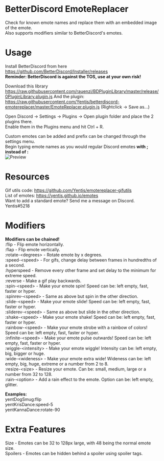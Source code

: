 # BetterDiscord EmoteReplacer
Check for known emote names and replace them with an embedded image of the emote.  
Also supports modifiers similar to BetterDiscord's emotes.

# Usage
Install BetterDiscord from here  
https://github.com/BetterDiscord/Installer/releases  
**Reminder: BetterDiscord is against the TOS, use at your own risk!**

Download this library https://raw.githubusercontent.com/rauenzi/BDPluginLibrary/master/release/0PluginLibrary.plugin.js
And the plugin: https://raw.githubusercontent.com/Yentis/betterdiscord-emotereplacer/master/EmoteReplacer.plugin.js
(Rightclick -> Save as...)

Open Discord -> Settings -> Plugins -> Open plugin folder and place the 2 plugins there.  
Enable them in the Plugins menu and hit Ctrl + R.  

Custom emotes can be added and prefix can be changed through the settings menu.  
Begin typing emote names as you would regular Discord emotes **with ; instead of :**  
![Preview](https://i.imgur.com/iGB4ZAQ.png)  

# Resources
Gif utils code: https://github.com/Yentis/emotereplacer-gifutils  
List of emotes: https://yentis.github.io/emotes  
Want to add a standard emote? Send me a message on Discord.  
Yentis#5218

# Modifiers
**Modifiers can be chained!**  
:flip - Flip emote horizontally.  
:flap - Flip emote vertically.  
:rotate-\<degrees\> - Rotate emote by x degrees.  
:speed-\<speed\> - For gifs, change delay between frames in hundredths of a second.  
:hyperspeed - Remove every other frame and set delay to the minimum for extreme speed.  
:reverse - Make a gif play backwards.  
:spin-\<speed\> - Make your emote spin! Speed can be: left empty, fast, faster or hyper.  
:spinrev-\<speed\> - Same as above but spin in the other direction.  
:slide-\<speed\> - Make your emote slide! Speed can be: left empty, fast, faster or hyper.  
:sliderev-\<speed\> - Same as above but slide in the other direction.  
:shake-\<speed\> - Make your emote shake! Speed can be: left empty, fast, faster or hyper.  
:rainbow-\<speed\> - Make your emote strobe with a rainbow of colors!  Speed can be: left empty, fast, faster or hyper.  
:infinite-\<speed\> - Make your emote pulse outwards!  Speed can be: left empty, fast, faster or hyper.  
:wiggle-\<intensity\> - Make your emote wiggle!  Intensity can be: left empty, big, bigger or huge.  
:wide-\<wideness\> - Make your emote extra wide! Wideness can be: left empty, big, huge, extreme or a number from 2 to 8.  
:resize-\<size\> - Resize your emote. Can be: small, medium, large or a number from 32 to 128.  
:rain-\<option\> - Add a rain effect to the emote. Option can be: left empty, glitter.

**Examples:**  
yentDogSmug:flip  
yentKrisDance:speed-5  
yentKannaDance:rotate-90

# Extra Features
Size - Emotes can be 32 to 128px large, with 48 being the normal emote size.  
Spoilers - Emotes can be hidden behind a spoiler using spoiler tags.  
